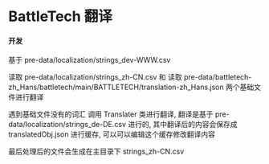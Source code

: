 # BattleTech 翻译

#### 开发

基于 pre-data/localization/strings_dev-WWW.csv

读取 pre-data/localization/strings_zh-CN.csv 和 
读取 pre-data/battletech-zh_Hans/battletech/main/BATTLETECH/translation-zh_Hans.json 
两个基础文件进行翻译

遇到基础文件没有的词汇
调用 Translater 类进行翻译, 翻译是基于 pre-data/localization/strings_de-DE.csv 进行的, 其中翻译后的内容会保存成 translatedObj.json 进行缓存, 可以可以编辑这个缓存修改翻译内容

最后处理后的文件会生成在主目录下
strings_zh-CN.csv
